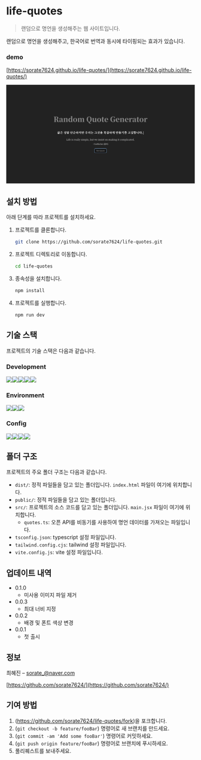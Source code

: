 # life-quotes

> 랜덤으로 명언을 생성해주는 웹 사이트입니다.

랜덤으로 명언을 생성해주고,
한국어로 번역과 동시에 타이핑되는 효과가 있습니다.

### demo

[https://sorate7624.github.io/life-quotes/](https://sorate7624.github.io/life-quotes/)

![life-quotes](./life-quotes.png)

## 설치 방법

아래 단계를 따라 프로젝트를 설치하세요.

1. 프로젝트를 클론합니다.

   ```bash
   git clone https://github.com/sorate7624/life-quotes.git
   ```

2. 프로젝트 디렉토리로 이동합니다.

   ```bash
   cd life-quotes
   ```

3. 종속성을 설치합니다.

   ```bash
   npm install
   ```

4. 프로젝트를 실행합니다.
   ```bash
   npm run dev
   ```

## 기술 스택

프로젝트의 기술 스택은 다음과 같습니다.

### Development

<div style="display: flex">
  <img src="https://img.shields.io/badge/react-61DAFB?style=for-the-badge&logo=react&logoColor=white">
  <img src="https://img.shields.io/badge/typescript-3178C6?style=for-the-badge&logo=typescript&logoColor=white">
  <img src="https://img.shields.io/badge/javascript-F7DF1E?style=for-the-badge&logo=javascript&logoColor=white">
  <br/>
  <img src="https://img.shields.io/badge/translate-E66F32?style=for-the-badge&logo=translate&logoColor=white">
  <img src="https://img.shields.io/badge/react type animation-0762EB?style=for-the-badge&logo=reacttypeanimation&logoColor=white">
</div>

### Environment

<div style="display: flex">
  <img src="https://img.shields.io/badge/visual studio code-007ACC?style=for-the-badge&logo=visualstudiocode&logoColor=white">
  <img src="https://img.shields.io/badge/git-F05032?style=for-the-badge&logo=git&logoColor=white">
  <img src="https://img.shields.io/badge/github-181717?style=for-the-badge&logo=github&logoColor=white">
</div>

### Config

<div style="display: flex">
  <img src="https://img.shields.io/badge/npm-CB3837?style=for-the-badge&logo=npm&logoColor=white">
  <img src="https://img.shields.io/badge/postcss-DD3A0A?style=for-the-badge&logo=postcss&logoColor=white">
  <img src="https://img.shields.io/badge/tailwind css-06B6D4?style=for-the-badge&logo=tailwindcss&logoColor=white">
  <img src="https://img.shields.io/badge/vite-646CFF?style=for-the-badge&logo=vite&logoColor=white">
</div>

## 폴더 구조

프로젝트의 주요 폴더 구조는 다음과 같습니다.

- `dist/`: 정적 파일들을 담고 있는 폴더입니다. `index.html` 파일이 여기에 위치합니다.
- `public/`: 정적 파일들을 담고 있는 폴더입니다.
- `src/`: 프로젝트의 소스 코드를 담고 있는 폴더입니다. `main.jsx` 파일이 여기에 위치합니다.
  - `quotes.ts`: 오픈 API를 비동기를 사용하여 명언 데이터를 가져오는 파일입니다.
- `tsconfig.json`: typescript 설정 파일입니다.
- `tailwind.config.cjs`: tailwind 설정 파일입니다.
- `vite.config.js`: vite 설정 파일입니다.

## 업데이트 내역

- 0.1.0
  - 미사용 이미지 파일 제거
- 0.0.3
  - 최대 너비 지정
- 0.0.2
  - 배경 및 폰트 색상 변경
- 0.0.1
  - 첫 출시

## 정보

최혜진 – sorate_@naver.com

[https://github.com/sorate7624/](https://github.com/sorate7624/)

## 기여 방법

1. (<https://github.com/sorate7624/life-quotes/fork>)을 포크합니다.
2. (`git checkout -b feature/fooBar`) 명령어로 새 브랜치를 만드세요.
3. (`git commit -am 'Add some fooBar'`) 명령어로 커밋하세요.
4. (`git push origin feature/fooBar`) 명령어로 브랜치에 푸시하세요.
5. 풀리퀘스트를 보내주세요.
